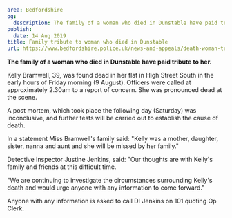 ```yaml
area: Bedfordshire
og:
  description: The family of a woman who died in Dunstable have paid tribute to her.
publish:
  date: 14 Aug 2019
title: Family tribute to woman who died in Dunstable
url: https://www.bedfordshire.police.uk/news-and-appeals/death-woman-tribute-aug19
```

**The family of a woman who died in Dunstable have paid tribute to her.**

Kelly Bramwell, 39, was found dead in her flat in High Street South in the early hours of Friday morning (9 August). Officers were called at approximately 2.30am to a report of concern. She was pronounced dead at the scene.

A post mortem, which took place the following day (Saturday) was inconclusive, and further tests will be carried out to establish the cause of death.

In a statement Miss Bramwell's family said: "Kelly was a mother, daughter, sister, nanna and aunt and she will be missed by her family."

Detective Inspector Justine Jenkins, said: "Our thoughts are with Kelly's family and friends at this difficult time.

"We are continuing to investigate the circumstances surrounding Kelly's death and would urge anyone with any information to come forward."

Anyone with any information is asked to call DI Jenkins on 101 quoting Op Clerk.
